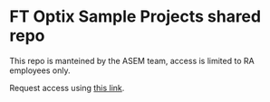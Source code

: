 # FT Optix Sample Projects shared repo

This repo is manteined by the ASEM team, access is limited to RA employees only.

Request access using [this link](https://rockwellautomation-my.sharepoint.com/:x:/p/luca_bennati/Edm9UTc3ButKpza1_iC-MIsBhZ06Zs-JlxUqziubkAcgRg?e=1xq4fc).
